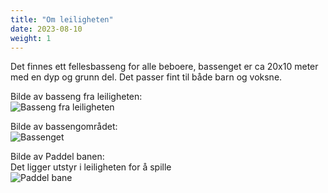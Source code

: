 ```yaml
---
title: "Om leiligheten"
date: 2023-08-10
weight: 1
---
```



Det finnes ett fellesbasseng for alle beboere, bassenget er ca 20x10 meter med en dyp og grunn del. Det passer fint til
både barn og voksne.

Bilde av basseng fra leiligheten:\
![Basseng fra leiligheten](/images/basseng_fra_leiligheten.jpg)

Bilde av bassengområdet:\
![Bassenget](/images/basseng_fra_bakkeplan.jpg)

Bilde av Paddel banen:\
Det ligger utstyr i leiligheten for å spille\
![Paddel bane](/images/paddel_bane.jpg)